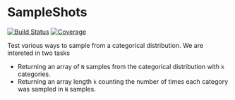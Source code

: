 # SampleShots

[![Build Status](https://github.com/jlapeyre/SampleShots.jl/actions/workflows/CI.yml/badge.svg?branch=main)](https://github.com/jlapeyre/SampleShots.jl/actions/workflows/CI.yml?query=branch%3Amain)
[![Coverage](https://codecov.io/gh/jlapeyre/SampleShots.jl/branch/main/graph/badge.svg)](https://codecov.io/gh/jlapeyre/SampleShots.jl)


Test various ways to sample from a categorical distribution.
We are intereted in two tasks

* Returning an array of `N` samples from the categorical distribution with `k` categories.
* Returning an array length `k` counting the number of times each category was sampled in `N` samples.
